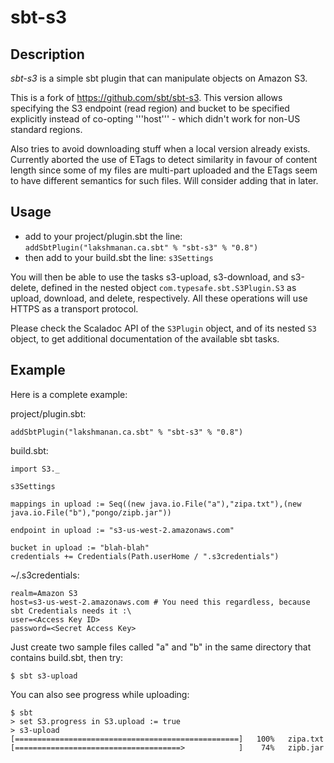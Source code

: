 # sbt-s3

## Description

*sbt-s3* is a simple sbt plugin that can manipulate objects on Amazon S3.

This is a fork of https://github.com/sbt/sbt-s3. This version allows specifying the S3 endpoint (read region) and bucket to
be specified explicitly instead of co-opting '''host''' - which didn't work for non-US standard regions.

Also tries to avoid downloading stuff when a local version already exists. Currently aborted the use of ETags to detect similarity
in favour of content length since some of my files are multi-part uploaded and the ETags seem to have different semantics for such
files. Will consider adding that in later.

## Usage

* add to your project/plugin.sbt the line:
   `addSbtPlugin("lakshmanan.ca.sbt" % "sbt-s3" % "0.8")`
* then add to your build.sbt the line:
   `s3Settings`
 
You will then be able to use the tasks s3-upload, s3-download, and s3-delete, defined
in the nested object `com.typesafe.sbt.S3Plugin.S3` as upload, download, and delete, respectively.
All these operations will use HTTPS as a transport protocol.
 
Please check the Scaladoc API of the `S3Plugin` object, and of its nested `S3` object,
to get additional documentation of the available sbt tasks.

## Example

Here is a complete example:

project/plugin.sbt:
    
    addSbtPlugin("lakshmanan.ca.sbt" % "sbt-s3" % "0.8")

build.sbt:

    import S3._

    s3Settings

    mappings in upload := Seq((new java.io.File("a"),"zipa.txt"),(new java.io.File("b"),"pongo/zipb.jar"))

    endpoint in upload := "s3-us-west-2.amazonaws.com"

    bucket in upload := "blah-blah" 
    credentials += Credentials(Path.userHome / ".s3credentials")

~/.s3credentials:

    realm=Amazon S3
    host=s3-us-west-2.amazonaws.com # You need this regardless, because sbt Credentials needs it :\
    user=<Access Key ID>
    password=<Secret Access Key>

Just create two sample files called "a" and "b" in the same directory that contains build.sbt, then try:

    $ sbt s3-upload
    
You can also see progress while uploading:

    $ sbt
    > set S3.progress in S3.upload := true
    > s3-upload
    [==================================================]   100%   zipa.txt
    [=====================================>            ]    74%   zipb.jar

